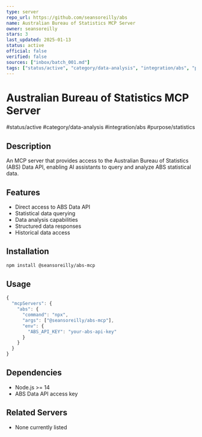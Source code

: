 ```yaml
---
type: server
repo_url: https://github.com/seansoreilly/abs
name: Australian Bureau of Statistics MCP Server
owner: seansoreilly
stars: 3
last_updated: 2025-01-13
status: active
official: false
verified: false
sources: ["inbox/batch_001.md"]
tags: ["status/active", "category/data-analysis", "integration/abs", "purpose/statistics"]
---
```


# Australian Bureau of Statistics MCP Server

#status/active #category/data-analysis #integration/abs #purpose/statistics

## Description

An MCP server that provides access to the Australian Bureau of Statistics (ABS) Data API, enabling AI assistants to query and analyze ABS statistical data.

## Features

- Direct access to ABS Data API
- Statistical data querying
- Data analysis capabilities
- Structured data responses
- Historical data access

## Installation

```bash
npm install @seansoreilly/abs-mcp
```

## Usage

```javascript
{
  "mcpServers": {
    "abs": {
      "command": "npx",
      "args": ["@seansoreilly/abs-mcp"],
      "env": {
        "ABS_API_KEY": "your-abs-api-key"
      }
    }
  }
}
```

## Dependencies

- Node.js >= 14
- ABS Data API access key

## Related Servers

- None currently listed
